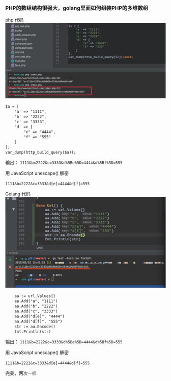 ### PHP的数组结构很强大，golang里面如何组装PHP的多维数组

php 代码
![avatar](../static/image/php.jpg)

```
$a = [
    'a' => "1111",
    'b' => "2222",
    'c' => "3333",
    'd' => [
        "e" => "4444",
        "f" => "555"
    ]
];
var_dump(http_build_query($a));
```
输出：
``1111&b=2222&c=3333&d%5Be%5D=4444&d%5Bf%5D=555``

用 JavaScript unescape() 解密

``1111&b=2222&c=3333&d[e]=4444&d[f]=555``


Golang 代码
![avatar](../static/image/golang.jpg)
```
	aa := url.Values{}
	aa.Add("a", "1111")
	aa.Add("b", "2222")
	aa.Add("c", "3333")
	aa.Add("d[e]", "4444")
	aa.Add("d[f]", "555")
	str := aa.Encode()
	fmt.Println(str)
```

输出：
``1111&b=2222&c=3333&d%5Be%5D=4444&d%5Bf%5D=555``

用 JavaScript unescape() 解密

``1111&b=2222&c=3333&d[e]=4444&d[f]=555``



完美，两次一样